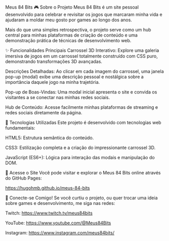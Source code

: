 Meus 84 Bits 🎮 Sobre o Projeto Meus 84 Bits é um site pessoal desenvolvido para celebrar e revisitar os jogos que marcaram minha vida e ajudaram a moldar meu gosto por games ao longo dos anos.

Mais do que uma simples retrospectiva, o projeto serve como um hub central para minhas plataformas de criação de conteúdo e uma demonstração prática de técnicas de desenvolvimento web.

✨ Funcionalidades Principais Carrossel 3D Interativo: Explore uma galeria imersiva de jogos em um carrossel totalmente construído com CSS puro, demonstrando transformações 3D avançadas.

Descrições Detalhadas: Ao clicar em cada imagem do carrossel, uma janela pop-up (modal) exibe uma descrição pessoal e nostálgica sobre a importância daquele jogo na minha trajetória.

Pop-up de Boas-Vindas: Uma modal inicial apresenta o site e convida os visitantes a se conectar nas minhas redes sociais.

Hub de Conteúdo: Acesse facilmente minhas plataformas de streaming e redes sociais diretamente da página.

🚀 Tecnologias Utilizadas Este projeto é desenvolvido com tecnologias web fundamentais:

HTML5: Estrutura semântica do conteúdo.

CSS3: Estilização completa e a criação do impressionante carrossel 3D.

JavaScript (ES6+): Lógica para interação das modais e manipulação do DOM.

🔗 Acesse o Site Você pode visitar e explorar o Meus 84 Bits online através do GitHub Pages:

https://hugohmb.github.io/meus-84-bits

🤝 Conecte-se Comigo! Se você curtiu o projeto, ou quer trocar uma ideia sobre games e desenvolvimento, me siga nas redes:

Twitch: https://www.twitch.tv/meus84bits

YouTube: https://www.youtube.com/@Meus84Bits

Instagram: https://www.instagram.com/meus84bits/
